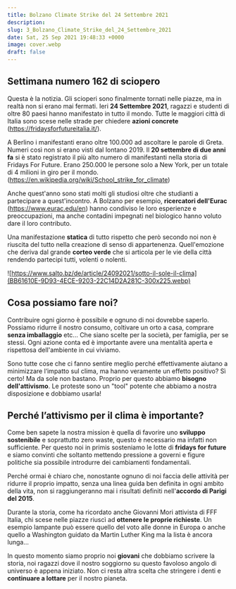 ```yaml
---
title: Bolzano Climate Strike del 24 Settembre 2021
description:
slug: 3_Bolzano_Climate_Strike_del_24_Settembre_2021
date: Sat, 25 Sep 2021 19:48:33 +0000
image: cover.webp
draft: false
---
```



## Settimana numero 162 di sciopero




Questa è la notizia. Gli scioperi sono finalmente tornati nelle piazze, ma in realtà non si erano mai fermati. Ieri **24 Settembre 2021**, ragazzi e studenti di oltre 80 paesi hanno manifestato in tutto il mondo. Tutte le maggiori città di Italia sono scese nelle strade per chiedere **azioni concrete** (<https://fridaysforfutureitalia.it/>).




A Berlino i manifestanti erano oltre 100.000 ad ascoltare le parole di Greta. Numeri così non si erano visti dal lontano 2019. Il **20 settembre di due anni fa** si è stato registrato il più alto numero di manifestanti nella storia di Fridays For Future. Erano 250.000 le persone solo a New York, per un totale di 4 milioni in giro per il mondo. (<https://en.wikipedia.org/wiki/School_strike_for_climate>)




Anche quest'anno sono stati molti gli studiosi oltre che studianti a partecipare a quest'incontro. A Bolzano per esempio, **ricercatori dell'Eurac** (<https://www.eurac.edu/en>) hanno condiviso le loro esperienze e preoccupazioni, ma anche contadini impegnati nel biologico hanno voluto dare il loro contributo.




Una manifestazione **statica** di tutto rispetto che però secondo noi non è riuscita del tutto nella creazione di senso di appartenenza. Quell'emozione che deriva dal grande **corteo verde** che si articola per le vie della città rendendo partecipi tutti, volenti o nolenti.


![https://www.salto.bz/de/article/24092021/sotto-il-sole-il-clima](BB61610E-9D93-4ECE-9203-22C14D2A281C-300x225.webp)


## Cosa possiamo fare noi?




Contribuire ogni giorno è possibile e ognuno di noi dovrebbe saperlo. Possiamo ridurre il nostro consumo, coltivare un orto a casa, comprare **senza imballaggio** etc... Che siano scelte per la società, per famiglia, per se stessi. Ogni azione conta ed è importante avere una mentalità aperta e rispettosa dell'ambiente in cui viviamo.




Sono tutte cose che ci fanno sentire meglio perché effettivamente aiutano a minimizzare l‘impatto sul clima, ma hanno veramente un effetto positivo? Sì certo! Ma da sole non bastano. Proprio per questo abbiamo **bisogno dell'attivismo**. Le proteste sono un "tool" potente che abbiamo a nostra disposizione e dobbiamo usarla!




## Perché l’attivismo per il clima è importante?




Come ben sapete la nostra mission è quella di favorire uno **sviluppo sostenibile** e soprattutto zero waste, questo è necessario ma infatti non sufficiente. Per questo noi in primis sosteniamo le lotte di **fridays for future** e siamo convinti che soltanto mettendo pressione a governi e figure politiche sia possibile introdurre dei cambiamenti fondamentali.




Perché ormai è chiaro che, nonostante ognuno di noi faccia delle attività per ridurre il proprio impatto, senza una linea guida ben definita in ogni ambito della vita, non si raggiungeranno mai i risultati definiti nell'**accordo di Parigi del 2015**.




Durante la storia, come ha ricordato anche Giovanni Mori attivista di FFF Italia, chi scese nelle piazze riuscì ad **ottenere le proprie richieste**. Un esempio lampante può essere quello del voto alle donne in Europa o anche quello a Washington guidato da Martin Luther King ma la lista è ancora lunga...




In questo momento siamo proprio noi **giovani** che dobbiamo scrivere la storia, noi ragazzi dove il nostro soggiorno su questo favoloso angolo di universo è appena iniziato. Non ci resta altra scelta che stringere i denti e **continuare a lottare** per il nostro pianeta.




